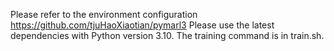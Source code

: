Please refer to the environment configuration https://github.com/tjuHaoXiaotian/pymarl3
Please use the latest dependencies with Python version 3.10. 
The training command is in train.sh.
